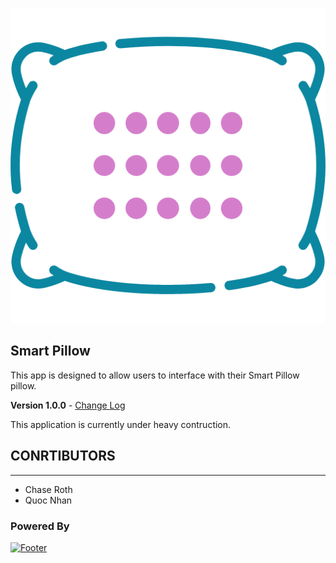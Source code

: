 <p align="center">
    <img src="Branding/Images/smart_pillow_logo.png" alt="Smart Pillow Icon"/>
</p>

## Smart Pillow
This app is designed to allow users to interface with their Smart Pillow pillow.

**Version 1.0.0** - [Change Log](CHANGELOG.md)

This application is currently under heavy contruction.

## CONRTIBUTORS
---
- Chase Roth
- Quoc Nhan

### Powered By
[![Footer](https://d585tldpucybw.cloudfront.net/sfimages/default-source/productsimages/justmock/justmock__net_770.png?sfvrsn=b4522579_1)](https://dotnet.microsoft.com/download)